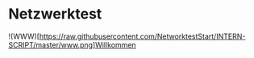 # Netzwerktest
!(WWW)[https://raw.githubusercontent.com/NetworktestStart/INTERN-SCRIPT/master/www.png]Willkommen
